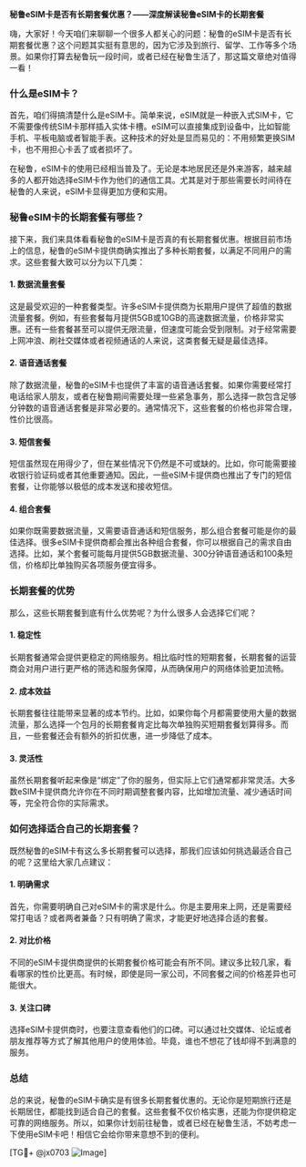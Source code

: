 **秘鲁eSIM卡是否有长期套餐优惠？——深度解读秘鲁eSIM卡的长期套餐**

嗨，大家好！今天咱们来聊聊一个很多人都关心的问题：秘鲁的eSIM卡是否有长期套餐优惠？这个问题其实挺有意思的，因为它涉及到旅行、留学、工作等多个场景。如果你打算去秘鲁玩一段时间，或者已经在秘鲁生活了，那这篇文章绝对值得一看！

### 什么是eSIM卡？

首先，咱们得搞清楚什么是eSIM卡。简单来说，eSIM就是一种嵌入式SIM卡，它不需要像传统SIM卡那样插入实体卡槽。eSIM可以直接集成到设备中，比如智能手机、平板电脑或者智能手表。这种技术的好处是显而易见的：不用频繁更换SIM卡，也不用担心卡丢了或者损坏了。

在秘鲁，eSIM卡的使用已经相当普及了。无论是本地居民还是外来游客，越来越多的人都开始选择eSIM卡作为他们的通信工具。尤其是对于那些需要长时间待在秘鲁的人来说，eSIM卡显得更加方便和实用。

### 秘鲁eSIM卡的长期套餐有哪些？

接下来，我们来具体看看秘鲁的eSIM卡是否真的有长期套餐优惠。根据目前市场上的信息，秘鲁的eSIM卡提供商确实推出了多种长期套餐，以满足不同用户的需求。这些套餐大致可以分为以下几类：

#### 1. 数据流量套餐

这是最受欢迎的一种套餐类型。许多eSIM卡提供商为长期用户提供了超值的数据流量套餐。例如，有些套餐每月提供5GB或10GB的高速数据流量，价格非常实惠。还有一些套餐甚至可以提供无限流量，但速度可能会受到限制。对于经常需要上网冲浪、刷社交媒体或者视频通话的人来说，这类套餐无疑是最佳选择。

#### 2. 语音通话套餐

除了数据流量，秘鲁的eSIM卡也提供了丰富的语音通话套餐。如果你需要经常打电话给家人朋友，或者在秘鲁期间需要处理一些紧急事务，那么选择一款包含足够分钟数的语音通话套餐是非常必要的。通常情况下，这些套餐的价格也非常合理，性价比很高。

#### 3. 短信套餐

短信虽然现在用得少了，但在某些情况下仍然是不可或缺的。比如，你可能需要接收银行验证码或者其他重要通知。因此，一些eSIM卡提供商也推出了专门的短信套餐，让你能够以极低的成本发送和接收短信。

#### 4. 组合套餐

如果你既需要数据流量，又需要语音通话和短信服务，那么组合套餐可能是你的最佳选择。很多eSIM卡提供商都会推出各种组合套餐，你可以根据自己的需求自由选择。比如，某个套餐可能每月提供5GB数据流量、300分钟语音通话和100条短信，价格却比单独购买各项服务便宜得多。

### 长期套餐的优势

那么，这些长期套餐到底有什么优势呢？为什么很多人会选择它们呢？

#### 1. 稳定性

长期套餐通常会提供更稳定的网络服务。相比临时性的短期套餐，长期套餐的运营商会对用户进行更严格的筛选和服务保障，从而确保用户的网络体验更加流畅。

#### 2. 成本效益

长期套餐往往能带来显著的成本节约。比如，如果你每个月都需要使用大量的数据流量，那么选择一个包月的长期套餐肯定比每次单独购买短期套餐划算得多。而且，一些套餐还会有额外的折扣优惠，进一步降低了成本。

#### 3. 灵活性

虽然长期套餐听起来像是“绑定”了你的服务，但实际上它们通常都非常灵活。大多数eSIM卡提供商允许你在不同时期调整套餐内容，比如增加流量、减少通话时间等，完全符合你的实际需求。

### 如何选择适合自己的长期套餐？

既然秘鲁的eSIM卡有这么多长期套餐可以选择，那我们应该如何挑选最适合自己的呢？这里给大家几点建议：

#### 1. 明确需求

首先，你需要明确自己对eSIM卡的需求是什么。你是主要用来上网，还是需要经常打电话？或者两者兼备？只有明确了需求，才能更好地选择合适的套餐。

#### 2. 对比价格

不同的eSIM卡提供商提供的长期套餐价格可能会有所不同。建议多比较几家，看看哪家的性价比更高。有时候，即使是同一家公司，不同套餐之间的价格差异也可能很大。

#### 3. 关注口碑

选择eSIM卡提供商时，也要注意查看他们的口碑。可以通过社交媒体、论坛或者朋友推荐等方式了解其他用户的使用体验。毕竟，谁也不想花了钱却得不到满意的服务。

### 总结

总的来说，秘鲁的eSIM卡确实是有很多长期套餐优惠的。无论你是短期旅行还是长期居住，都能找到适合自己的套餐。这些套餐不仅价格实惠，还能为你提供稳定可靠的网络服务。所以，如果你计划前往秘鲁，或者已经在秘鲁生活，不妨考虑一下使用eSIM卡吧！相信它会给你带来意想不到的便利。

[TG💪+ @jx0703 ![Image](https://github.com/user-attachments/assets/dbca1d08-cadb-493c-b0ec-ad6f7a83f270)]